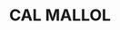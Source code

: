 ---
layout: patrimoni-details
title:  "CAL MALLOL"
alt_title: "Cal Sunyer"
class: "Edifici"
area: null
protection: null
addition_date: null
cat_code: null
cbp_code: "BCIL CH30"
image: "Cal_Mallol.jpg"
card: null
collections: ["patrimoni-arquitectonic", "bcil-previstos-cbp"]
coordinates:
  - group1:
        - [1.460115904490753, 42.357214083509028]
        - [1.460217952002072, 42.357243270002513]
        - [1.460222559616366, 42.35723888138287]
        - [1.460266446449916, 42.357253935044014]
        - [1.460275332811754, 42.357227907651946]
        - [1.460348245717847, 42.357252252178739]
        - [1.460329462229314, 42.357284266096421]
        - [1.46044574314692, 42.357314199876598]
        - [1.460445661678056, 42.357317536665889]
        - [1.46048709241254, 42.357310304699475]
        - [1.460490963761407, 42.357305349866962]
        - [1.460510323560119, 42.357311173008746]
        - [1.46054637711719, 42.357247681099878]
        - [1.46042561087653, 42.357217130866957]
        - [1.46043193538341, 42.357203864275114]
        - [1.460385676850388, 42.357193785648192]
        - [1.460382609643511, 42.357196526022001]
        - [1.460313201501572, 42.357182242242416]
        - [1.460310066395789, 42.357187763271909]
        - [1.460290652336337, 42.357184164623192]
        - [1.460145891856867, 42.357153291806149]
        - [1.460115904490753, 42.357214083509028]
---